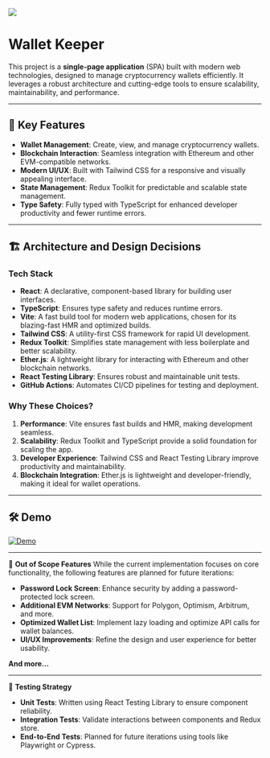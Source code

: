 ![](https://github.com/hoanganhx86/wallet-keeper/actions/workflows/ci.yml/badge.svg)


# Wallet Keeper

This project is a **single-page application** (SPA) built with modern web technologies, designed to manage cryptocurrency wallets efficiently. It leverages a robust architecture and cutting-edge tools to ensure scalability, maintainability, and performance.

---

## 🚀 Key Features

- **Wallet Management**: Create, view, and manage cryptocurrency wallets.
- **Blockchain Interaction**: Seamless integration with Ethereum and other EVM-compatible networks.
- **Modern UI/UX**: Built with Tailwind CSS for a responsive and visually appealing interface.
- **State Management**: Redux Toolkit for predictable and scalable state management.
- **Type Safety**: Fully typed with TypeScript for enhanced developer productivity and fewer runtime errors.

---

## 🏗️ Architecture and Design Decisions

### **Tech Stack**
- **React**: A declarative, component-based library for building user interfaces.
- **TypeScript**: Ensures type safety and reduces runtime errors.
- **Vite**: A fast build tool for modern web applications, chosen for its blazing-fast HMR and optimized builds.
- **Tailwind CSS**: A utility-first CSS framework for rapid UI development.
- **Redux Toolkit**: Simplifies state management with less boilerplate and better scalability.
- **Ether.js**: A lightweight library for interacting with Ethereum and other blockchain networks.
- **React Testing Library**: Ensures robust and maintainable unit tests.
- **GitHub Actions**: Automates CI/CD pipelines for testing and deployment.

### **Why These Choices?**
1. **Performance**: Vite ensures fast builds and HMR, making development seamless.
2. **Scalability**: Redux Toolkit and TypeScript provide a solid foundation for scaling the app.
3. **Developer Experience**: Tailwind CSS and React Testing Library improve productivity and maintainability.
4. **Blockchain Integration**: Ether.js is lightweight and developer-friendly, making it ideal for wallet operations.

---

## 🛠️ **Demo**

[![Demo](https://img.youtube.com/vi/-ZjUtrqNGI0/0.jpg)](https://www.youtube.com/watch?v=-ZjUtrqNGI0)

---

🚧 **Out of Scope Features**
While the current implementation focuses on core functionality, the following features are planned for future iterations:

- **Password Lock Screen**: Enhance security by adding a password-protected lock screen.
- **Additional EVM Networks**: Support for Polygon, Optimism, Arbitrum, and more.
- **Optimized Wallet List**: Implement lazy loading and optimize API calls for wallet balances.
- **UI/UX Improvements**: Refine the design and user experience for better usability.

**And more...**

---

🧪 **Testing Strategy**
- **Unit Tests**: Written using React Testing Library to ensure component reliability.
- **Integration Tests**: Validate interactions between components and Redux store.
- **End-to-End Tests**: Planned for future iterations using tools like Playwright or Cypress.